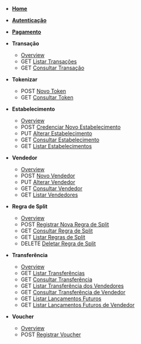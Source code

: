 <!-- docs/pt-br/_sidebar.md -->
<!--* <span class="verb httpGET">GET</span> [Guia](pt-br/guide.md)-->

* [**Home**](/)
* [**Autenticação**](pt-br/auth.md)
* [**Pagamento**](pt-br/payment.md)
* **Transação**
    * [Overview](pt-br/transaction?id=overview)
    * <span class="verb httpGET">GET</span> [Listar Transações](pt-br/transaction?id=listar-transações)
    * <span class="verb httpGET">GET</span> [Consultar Transação](pt-br/transaction?id=consultar-transação)
* **Tokenizar**
    * <span class="verb httpPOST">POST</span> [Novo Token](pt-br/token?id=novo-token)
    * <span class="verb httpGET">GET</span> [Consultar Token](pt-br/token?id=consultar-token)
* **Estabelecimento**
    * [Overview](pt-br/merchant.md)
    * <span class="verb httpPOST">POST</span> [Credenciar Novo Estabelecimento](pt-br/merchant?id=credenciar-novo-estabelecimento)
    * <span class="verb httpPUT">PUT</span> [Alterar Estabelecimento](pt-br/merchant?id=alterar-estabelecimento)
    * <span class="verb httpGET">GET</span> [Consultar Estabelecimento](pt-br/merchant?id=consultar-estabelecimento)
    * <span class="verb httpGET">GET</span> [Listar Estabelecimentos](pt-br/merchant?id=listar-estabelecimentos)
* **Vendedor**
    * [Overview](pt-br/sellers?id=overview)
    * <span class="verb httpPOST">POST</span> [Novo Vendedor](pt-br/sellers?id=registrar-novo-vendedor)
    * <span class="verb httpPUT">PUT</span> [Alterar Vendedor](pt-br/sellers?id=alterar-vendedor)
    * <span class="verb httpGET">GET</span> [Consultar Vendedor](pt-br/sellers?id=consultar-vendedor)
    * <span class="verb httpGET">GET</span> [Listar Vendedores](pt-br/sellers?id=listar-vendedores)

* **Regra de Split**
    * [Overview](pt-br/split_rules?id=overview)
    * <span class="verb httpPOST">POST</span> [Registrar Nova Regra de Split](pt-br/split_rules?id=registrar-nova-regra-de-split)
    * <span class="verb httpGET">GET</span> [Consultar Regra de Split](pt-br/split_rules?id=consultar-regra-de-split)
    * <span class="verb httpGET">GET</span> [Listar Regras de Split](pt-br/split_rules?id=listar-regras-de-split)
    * <span class="verb httpDELETE">DELETE</span> [Deletar Regra de Split](pt-br/split_rules?id=deletar-regra-de-split)

* **Transferência**
    * [Overview](pt-br/transfers?id=overview)
    * <span class="verb httpGET">GET</span> [Listar Transferências](pt-br/transfers?id=listar-transferências)
    * <span class="verb httpGET">GET</span> [Consultar Transferência](pt-br/transfers?id=consultar-transferência)
    * <span class="verb httpGET">GET</span> [Listar Transferência dos Vendedores](pt-br/transfers?id=listar-transferência-dos-vendedores)
    * <span class="verb httpGET">GET</span> [Consultar Transferência de Vendedor](pt-br/transfers?id=consultar-transferência-de-vendedor)
    * <span class="verb httpGET">GET</span> [Listar Lançamentos Futuros](pt-br/future_transfers?id=listar-lançamentos-futuros)
    * <span class="verb httpGET">GET</span> [Listar Lançamentos Futuros de Vendedor](pt-br/future_transfers?id=listar-lançamentos-futuros-de-vendedor)
* **Voucher**
    * [Overview](pt-br/voucher?id=overview)
    * <span class="verb httpPOST">POST</span> [Registrar Voucher](pt-br/voucher?id=registrar-voucher)
